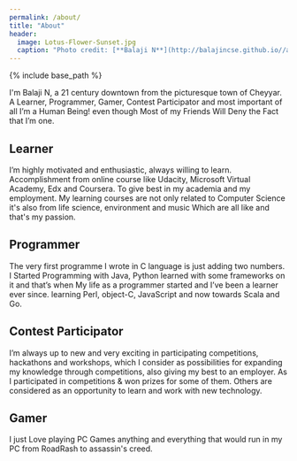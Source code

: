 ```yaml
---
permalink: /about/
title: "About"
header:
  image: Lotus-Flower-Sunset.jpg
  caption: "Photo credit: [**Balaji N**](http://balajincse.github.io//about/)"
---
```


{% include base_path %}

I'm Balaji N, a 21 century downtown from the picturesque town of Cheyyar. A Learner, Programmer, Gamer, Contest Participator and most important of all I’m a Human Being! even though Most of my Friends Will Deny the Fact that I’m one.

<h2>Learner</h2>
I’m highly motivated and enthusiastic, always willing to learn. Accomplishment from online course like Udacity, Microsoft Virtual Academy, Edx and Coursera. To give best in my academia and my employment. My learning courses are not only related to Computer Science it's also from life science, environment and music Which are all like and that's my passion.

<h2>Programmer</h2>
The very first programme I wrote in C language is just adding two numbers. I Started Programming with Java, Python learned with some frameworks on it and that’s when My life as a programmer started and I’ve been a learner ever since. learning Perl, object-C, JavaScript and now towards Scala and Go.

<h2>Contest Participator</h2>
I’m always up to new and very exciting in participating competitions, hackathons and workshops, which I consider as possibilities for expanding my knowledge through competitions, also giving my best to an employer. As I participated in competitions & won prizes for some of them. Others are considered as an opportunity to learn and work with new technology.

<h2>Gamer</h2>
I just Love playing PC Games anything and everything that would run in my PC from RoadRash to assassin's creed.
